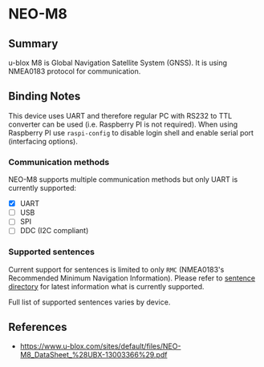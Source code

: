 ﻿# NEO-M8

## Summary

u-blox M8 is Global Navigation Satellite System (GNSS).
It is using NMEA0183 protocol for communication.

## Binding Notes

This device uses UART and therefore regular PC with RS232 to TTL converter can be used (i.e. Raspberry PI is not required).
When using Raspberry PI use `raspi-config` to disable login shell and enable serial port (interfacing options).

### Communication methods

NEO-M8 supports multiple communication methods but only UART is currently supported:

- [X] UART
- [ ] USB
- [ ] SPI
- [ ] DDC (I2C compliant)

### Supported sentences

Current support for sentences is limited to only `RMC` (NMEA0183's Recommended Minimum Navigation Information). Please refer to [sentence directory](../Nmea0183/Sentences) for latest information what is currently supported.

Full list of supported sentences varies by device.

## References 

- https://www.u-blox.com/sites/default/files/NEO-M8_DataSheet_%28UBX-13003366%29.pdf
